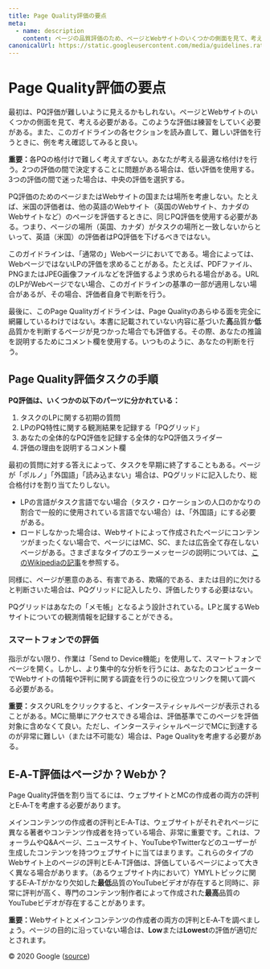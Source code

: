 ```yaml
---
title: Page Quality評価の要点
meta:
  - name: description
    content: ページの品質評価のため、ページとWebサイトのいくつかの側面を見て、考える必要がある。このような評価は練習をしていく必要がある。
canonicalUrl: https://static.googleusercontent.com/media/guidelines.raterhub.com///searchqualityevaluatorguidelines.pdf
---
```


# Page Quality評価の要点

最初は、PQ評価が難しいように見えるかもしれない。ページとWebサイトのいくつかの側面を見て、考える必要がある。このような評価は練習をしていく必要がある。また、このガイドラインの各セクションを読み直して、難しい評価を行うときに、例を考え確認してみると良い。

**重要：**<!-- -->各PQの格付けで難しく考えすぎない。あなたが考える最適な格付けを行う。2つの評価の間で決定することに問題がある場合は、低い評価を使用する。3つの評価の間で迷った場合は、中央の評価を選択する。

PQ評価のためのページまたはWebサイトの国または場所を考慮しない。たとえば、米国の評価者は、他の英語のWebサイト（英国のWebサイト、カナダのWebサイトなど）のページを評価するときに、同じPQ評価を使用する必要がある。つまり、ページの場所（英国、カナダ）がタスクの場所と一致しないからといって、英語（米国）の評価者はPQ評価を下げるべきではない。

このガイドラインは、「通常の」Webページにおいてである。場合によっては、WebページではないLPの評価を求めることがある。たとえば、PDFファイル、PNGまたはJPEG画像ファイルなどを評価するよう求められる場合がある。URLのLPがWebページでない場合、このガイドラインの基準の一部が適用しない場合があるが、その場合、評価者自身で判断を行う。

最後に、このPage Qualityガイドラインは、Page Qualityのあらゆる面を完全に網羅しているわけではない。本書に記載されていない内容に基づいた**高**品質か**低**品質かを判断するページが見つかった場合でも評価する。その際、あなたの推論を説明するためにコメント欄を使用する。いつものように、あなたの判断を行う。

## Page Quality評価タスクの手順

**PQ評価は、いくつかの以下のパーツに分かれている：**

1. タスクのLPに関する初期の質問
2. LPのPQ特性に関する観測結果を記録する「PQグリッド」
3. あなたの全体的なPQ評価を記録する全体的なPQ評価スライダー
4. 評価の理由を説明するコメント欄

最初の質問に対する答えによって、タスクを早期に終了することもある。ページが「ポルノ」「外国語」「読み込まない」場合は、PQグリッドに記入したり、総合格付けを割り当てたりしない。

- LPの言語がタスク言語でない場合（タスク・ロケーションの人口のかなりの割合で一般的に使用されている言語でない場合）は、「外国語」にする必要がある。
- ロードしなかった場合は、Webサイトによって作成されたページにコンテンツがまったくない場合で、ページにはMC、SC、または広告全て存在しないページがある。さまざまなタイプのエラーメッセージの説明については、[このWikipediaの記事](http://en.wikipedia.org/wiki/List_of_HTTP_status_codes)を参照する。

同様に、ページが悪意のある、有害である、欺瞞的である、または目的に欠けると判断さいた場合は、PQグリッドに記入したり、評価したりする必要はない。

PQグリッドはあなたの「メモ帳」となるよう設計されている。LPと属するWebサイトについての観測情報を記録することができる。

### スマートフォンでの評価

指示がない限り、作業は「Send to Device機能」を使用して、スマートフォンでページを開く。しかし、より集中的な分析を行うには、あなたのコンピューターでWebサイトの情報や評判に関する調査を行うのに役立つリンクを開いて調べる必要がある。

**重要：**<!-- -->タスクURLをクリックすると、インタースティシャルページが表示されることがある。MCに簡単にアクセスできる場合は、評価基準でこのページを評価対象に含めなくて良い。ただし、インタースティシャルページでMCに到達するのが非常に難しい（または不可能な）場合は、Page Qualityを考慮する必要がある。

## E‑A‑T評価はページか？Webか？

Page Quality評価を割り当てるには、ウェブサイトとMCの作成者の両方の評判とE‑A‑Tを考慮する必要があります。

メインコンテンツの作成者の評判とE‑A‑Tは、ウェブサイトがそれぞれページに異なる著者やコンテンツ作成者を持っている場合、非常に重要です。これは、フォーラムやQ&Aページ、ニュースサイト、YouTubeやTwitterなどのユーザーが生成したコンテンツを持つウェブサイトに当てはまります。これらのタイプのWebサイト上のページの評判とE‑A‑T評価は、評価しているページによって大きく異なる場合があります。（あるウェブサイト内において）YMYLトピックに関するE‑A‑Tがかなり欠如した**最低**品質のYouTubeビデオが存在すると同時に、非常に評判が高く、専門のコンテンツ制作者によって作成された**最高**品質のYouTubeビデオが存在することがあります。

**重要：**<!-- -->Webサイトとメインコンテンツの作成者の両方の評判とE‑A‑Tを調べましょう。ページの目的に沿っていない場合は、**Low**または**Lowest**の評価が適切だとされます。

<div class="source">
© 2020 Google (<a href="https://static.googleusercontent.com/media/guidelines.raterhub.com///searchqualityevaluatorguidelines.pdf">source</a>)
</div>
